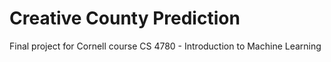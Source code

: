 # Creative County Prediction

Final project for Cornell course CS 4780 - Introduction to Machine Learning
